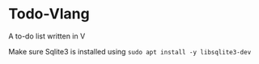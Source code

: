 # Todo-Vlang
A to-do list written in V


Make sure Sqlite3 is installed using `sudo apt install -y libsqlite3-dev`